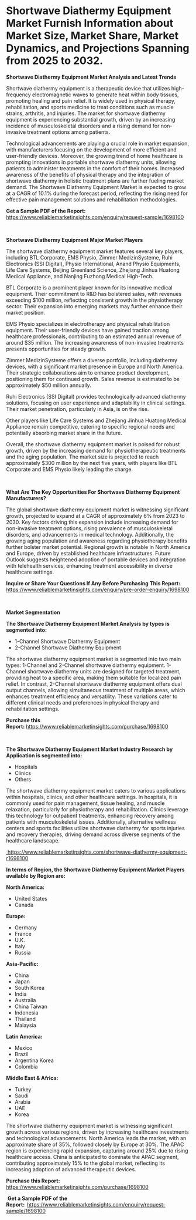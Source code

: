 <p><h1>Shortwave Diathermy Equipment Market Furnish Information about Market Size, Market Share, Market Dynamics, and Projections Spanning from 2025 to 2032.</h1></p><p><strong>Shortwave Diathermy Equipment Market Analysis and Latest Trends</strong></p>
<p><p>Shortwave diathermy equipment is a therapeutic device that utilizes high-frequency electromagnetic waves to generate heat within body tissues, promoting healing and pain relief. It is widely used in physical therapy, rehabilitation, and sports medicine to treat conditions such as muscle strains, arthritis, and injuries. The market for shortwave diathermy equipment is experiencing substantial growth, driven by an increasing incidence of musculoskeletal disorders and a rising demand for non-invasive treatment options among patients.</p><p>Technological advancements are playing a crucial role in market expansion, with manufacturers focusing on the development of more efficient and user-friendly devices. Moreover, the growing trend of home healthcare is prompting innovations in portable shortwave diathermy units, allowing patients to administer treatments in the comfort of their homes. Increased awareness of the benefits of physical therapy and the integration of shortwave diathermy in holistic treatment plans are further fueling market demand. The Shortwave Diathermy Equipment Market is expected to grow at a CAGR of 10.1% during the forecast period, reflecting the rising need for effective pain management solutions and rehabilitation methodologies.</p></p>
<p><strong>Get a Sample PDF of the Report:&nbsp;</strong> <a href="https://www.reliablemarketinsights.com/enquiry/request-sample/1698100?utm_campaign=3218&utm_medium=2&utm_source=Github&utm_content=ia&utm_term=13042025&utm_id=shortwave-diathermy-equipment">https://www.reliablemarketinsights.com/enquiry/request-sample/1698100</a></p>
<p>&nbsp;</p>
<p><strong>Shortwave Diathermy Equipment Major Market Players</strong></p>
<p><p>The shortwave diathermy equipment market features several key players, including BTL Corporate, EMS Physio, Zimmer MedizinSysteme, Ruhi Electronics (SSI Digital), Physio International, Anand Physio Equipments, Life Care Systems, Beijing Greenland Science, Zhejiang Jinhua Huatong Medical Appliance, and Nanjing Fuzhong Medical High-Tech.</p><p>BTL Corporate is a prominent player known for its innovative medical equipment. Their commitment to R&D has bolstered sales, with revenues exceeding $100 million, reflecting consistent growth in the physiotherapy sector. Their expansion into emerging markets may further enhance their market position.</p><p>EMS Physio specializes in electrotherapy and physical rehabilitation equipment. Their user-friendly devices have gained traction among healthcare professionals, contributing to an estimated annual revenue of around $35 million. The increasing awareness of non-invasive treatments presents opportunities for steady growth.</p><p>Zimmer MedizinSysteme offers a diverse portfolio, including diathermy devices, with a significant market presence in Europe and North America. Their strategic collaborations aim to enhance product development, positioning them for continued growth. Sales revenue is estimated to be approximately $50 million annually.</p><p>Ruhi Electronics (SSI Digital) provides technologically advanced diathermy solutions, focusing on user experience and adaptability in clinical settings. Their market penetration, particularly in Asia, is on the rise.</p><p>Other players like Life Care Systems and Zhejiang Jinhua Huatong Medical Appliance remain competitive, catering to specific regional needs and potentially absorbing market share in the future.</p><p>Overall, the shortwave diathermy equipment market is poised for robust growth, driven by the increasing demand for physiotherapeutic treatments and the aging population. The market size is projected to reach approximately $300 million by the next five years, with players like BTL Corporate and EMS Physio likely leading the charge.</p></p>
<p>&nbsp;</p>
<p><strong>What Are The Key Opportunities For Shortwave Diathermy Equipment Manufacturers?</strong></p>
<p><p>The global shortwave diathermy equipment market is witnessing significant growth, projected to expand at a CAGR of approximately 6% from 2023 to 2030. Key factors driving this expansion include increasing demand for non-invasive treatment options, rising prevalence of musculoskeletal disorders, and advancements in medical technology. Additionally, the growing aging population and awareness regarding physiotherapy benefits further bolster market potential. Regional growth is notable in North America and Europe, driven by established healthcare infrastructures. Future Outlook suggests heightened adoption of portable devices and integration with telehealth services, enhancing treatment accessibility in diverse healthcare settings.</p></p>
<p><strong>Inquire or Share Your Questions If Any Before Purchasing This Report:</strong> <a href="https://www.reliablemarketinsights.com/enquiry/pre-order-enquiry/1698100?utm_campaign=3218&utm_medium=2&utm_source=Github&utm_content=ia&utm_term=13042025&utm_id=shortwave-diathermy-equipment">https://www.reliablemarketinsights.com/enquiry/pre-order-enquiry/1698100</a></p>
<p>&nbsp;</p>
<p><strong>Market Segmentation</strong></p>
<p><strong>The Shortwave Diathermy Equipment Market Analysis by types is segmented into:</strong></p>
<p><ul><li>1-Channel Shortwave Diathermy Equipment</li><li>2-Channel Shortwave Diathermy Equipment</li></ul></p>
<p><p>The shortwave diathermy equipment market is segmented into two main types: 1-Channel and 2-Channel shortwave diathermy equipment. 1-Channel shortwave diathermy units are designed for targeted treatment, providing heat to a specific area, making them suitable for localized pain relief. In contrast, 2-Channel shortwave diathermy equipment offers dual output channels, allowing simultaneous treatment of multiple areas, which enhances treatment efficiency and versatility. These variations cater to different clinical needs and preferences in physical therapy and rehabilitation settings.</p></p>
<p><strong>Purchase this Report:&nbsp;</strong><a href="https://www.reliablemarketinsights.com/purchase/1698100?utm_campaign=3218&utm_medium=2&utm_source=Github&utm_content=ia&utm_term=13042025&utm_id=shortwave-diathermy-equipment">https://www.reliablemarketinsights.com/purchase/1698100</a></p>
<p>&nbsp;</p>
<p><strong>The Shortwave Diathermy Equipment Market Industry Research by Application is segmented into:</strong></p>
<p><ul><li>Hospitals</li><li>Clinics</li><li>Others</li></ul></p>
<p><p>The shortwave diathermy equipment market caters to various applications within hospitals, clinics, and other healthcare settings. In hospitals, it is commonly used for pain management, tissue healing, and muscle relaxation, particularly for physiotherapy and rehabilitation. Clinics leverage this technology for outpatient treatments, enhancing recovery among patients with musculoskeletal issues. Additionally, alternative wellness centers and sports facilities utilize shortwave diathermy for sports injuries and recovery therapies, driving demand across diverse segments of the healthcare landscape.</p></p>
<p><a href="https://www.reliablemarketinsights.com/shortwave-diathermy-equipment-r1698100?utm_campaign=3218&utm_medium=2&utm_source=Github&utm_content=ia&utm_term=13042025&utm_id=shortwave-diathermy-equipment">&nbsp;https://www.reliablemarketinsights.com/shortwave-diathermy-equipment-r1698100</a></p>
<p><strong>In terms of Region, the Shortwave Diathermy Equipment Market Players available by Region are:</strong></p>
<p>
    <p> <strong> North America: </strong>
        <ul>
            <li>United States</li>
            <li>Canada</li>
        </ul>
        </p> 
    <p> <strong> Europe: </strong>
        <ul>
            <li>Germany</li>
            <li>France</li>
            <li>U.K.</li>
            <li>Italy</li>
            <li>Russia</li>
        </ul>
        </p> 
    <p> <strong> Asia-Pacific: </strong>
        <ul>
            <li>China</li>
            <li>Japan</li>
            <li>South Korea</li>
            <li>India</li>
            <li>Australia</li>
            <li>China Taiwan</li>
            <li>Indonesia</li>
            <li>Thailand</li>
            <li>Malaysia</li>
        </ul>
        </p> 
    <p> <strong> Latin America: </strong>
        <ul>
            <li>Mexico</li>
            <li>Brazil</li>
            <li>Argentina Korea</li>
            <li>Colombia</li>
        </ul>
        </p> 
    <p> <strong> Middle East & Africa: </strong>
        <ul>
            <li>Turkey</li>
            <li>Saudi</li>
            <li>Arabia</li>
            <li>UAE</li>
            <li>Korea</li>
        </ul>
    </p>
    </p>
<p><p>The shortwave diathermy equipment market is witnessing significant growth across various regions, driven by increasing healthcare investments and technological advancements. North America leads the market, with an approximate share of 35%, followed closely by Europe at 30%. The APAC region is experiencing rapid expansion, capturing around 25% due to rising healthcare access. China is anticipated to dominate the APAC segment, contributing approximately 15% to the global market, reflecting its increasing adoption of advanced therapeutic devices.</p></p>
<p><strong>Purchase this Report: </strong><a href="https://www.reliablemarketinsights.com/purchase/1698100?utm_campaign=3218&utm_medium=2&utm_source=Github&utm_content=ia&utm_term=13042025&utm_id=shortwave-diathermy-equipment">https://www.reliablemarketinsights.com/purchase/1698100</a></p>
<p>&nbsp;<strong>Get a Sample PDF of the Report:&nbsp;&nbsp;</strong><a href="https://www.reliablemarketinsights.com/enquiry/request-sample/1698100?utm_campaign=3218&utm_medium=2&utm_source=Github&utm_content=ia&utm_term=13042025&utm_id=shortwave-diathermy-equipment">https://www.reliablemarketinsights.com/enquiry/request-sample/1698100</a></p>
<p><strong></strong></p>
<p><p></p><p></p><p></p></p>